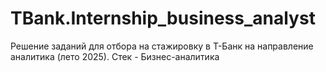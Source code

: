 # TBank.Internship_business_analyst
Решение заданий для отбора на стажировку в Т-Банк на направление аналитика (лето 2025). Стек - Бизнес-аналитика
